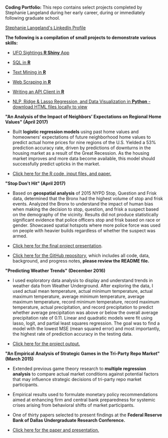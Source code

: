 __Coding Portfolio:__ This repo contains select projects completed by Stephanie Langeland during her early career, during or immediately following graduate school.


[Stephanie Langeland's LinkedIn Profile](https://www.linkedin.com/in/stephanielangeland/)

__The following is a compilation of small projects to demonstrate various skills:__

  * [UFO Sightings __R Shiny__ App](https://langeland.shinyapps.io/shiny_tutorial/)

  * [SQL in __R__](https://github.com/Slangeland1/Projects/blob/master/SQL%20in%20R/Langeland_Stephanie_hw10.md)

  * [Text Mining in __R__](https://github.com/Slangeland1/Projects/blob/master/Text%20Mining/Langeland_Stephanie_hw06.md)
  
  * [Web Scraping in __R__](https://github.com/Slangeland1/Projects/blob/master/Web%20Scraping/Langeland_Stephanie_hw09.md)
  
  * [Writing an API Client in __R__](https://github.com/Slangeland1/Projects/blob/master/Writing%20an%20API%20Client/Langeland_Stephanie_hw08.md)
  
  * [NLP, Ridge & Lasso Regression, and Data Visualization in __Python__ - download HTML files locally to view](https://github.com/Slangeland1/Projects/tree/master/NLP%2C%20Ridge%20%26%20Lasso%20Regression%2C%20and%20Data%20Visualization%20in%20Python)

__"An Analysis of the Impact of Neighbors’ Expectations on Regional Home Values" (April 2017)__
   
   * Built __logistic regression models__ using past home values and homeowners’
   expectations of future neighborhood home values to predict actual home prices
   for nine regions of the U.S. Yielded a 53% prediction accuracy rate, driven by
   predictions of downturns in the housing market as a result of the Great Recession.
   As the housing market improves and more data become available, this model should
   successfully predict upticks in the market.  

  * [Click here for the R code, input files, and paper.](https://github.com/Slangeland1/Projects/tree/master/An%20Analysis%20of%20the%20Impact%20of%20Neighbors%E2%80%99%20Expectations%20on%20Regional%20Home%20Values_Stephanie%20Langeland) 
   
__"Stop Don't Hit" (April 2017)__

  * Based on __geospatial analysis__ of 2015 NYPD Stop, Question and Frisk
  data, determined that the Bronx had the highest volume of stop and frisk
  events. Analyzed the Bronx to understand the impact of human bias when
  making the decision to stop, question, and frisk a suspect based on the
  demography of the vicinity. Results did not produce statistically significant
  evidence that police officers stop and frisk based on race or gender. Showcased
  spatial hotspots where more police force was used on people with heavier
  builds regardless of whether the suspect was armed. 

  * [Click here for the final project presentation](https://github.com/amp5/QMSS_G5069_Applied_D_S/blob/master/Reports/Stop%20Don't%20Hit%20Final%20Presentation.pdf).  
   
  * [Click here for the GitHub repository](https://github.com/amp5/QMSS_G5069_Applied_D_S),
    which includes all code, data, background, and progress notes, __please review the README file.__
    
__"Predicting Weather Trends" (December 2016)__
   
  * I used exploratory data analysis to display and understand trends in weather
  data from Weather Underground. After exploring the data, I used actual mean
  temperature, actual minimum temperature, actual maximum temperature, average
  minimum temperature, average maximum temperature, record minimum temperature,
  record maximum temperature, actual precipitation, and record precipitation to
  predict whether average precipitation was above or below the overall average
  precipitation rate of 0.11. Linear and quadratic models were fit using lasso,
  logit, and partial least squares regression. The goal was to find a model with
  the lowest MSE (mean squared error) and most importantly, the highest rate of
  prediction accuracy in the testing data.
   
  * [Click here for the project output.](https://github.com/Slangeland1/Projects/blob/master/Predicting%20Weather%20Trends.pdf)
   
__"An Empirical Analysis of Strategic Games in the Tri-Party Repo Market" (March 2015)__

  * Extended previous game theory research to __multiple regression analysis__ to
  compare actual market conditions against potential factors that may influence
  strategic decisions of tri-party repo market participants.

  * Empirical results used to formulate monetary policy recommendations aimed
  at enhancing firm and central bank preparedness for systemic crises arising
  from behavioral shifts of market participants.

  * One of thirty papers selected to present findings at the __Federal Reserve__
  __Bank of Dallas Undergraduate Research Conference.__

  * [Click here for the paper and presentation.](https://github.com/Slangeland1/Projects/tree/master/An%20Empirical%20Analysis%20of%20Strategic%20Games%20in%20the%20Tri-Party%20Repo%20Market)

